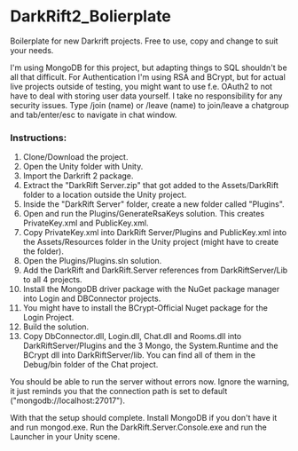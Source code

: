 # DarkRift2_Bolierplate

Boilerplate for new Darkrift projects. Free to use, copy and change to suit your needs.

I'm using MongoDB for this project, but adapting things to SQL shouldn't be all that difficult. For Authentication I'm using RSA and BCrypt, but for actual live projects outside of testing, you might want to use f.e. OAuth2 to not have to deal with storing user data yourself. I take no responsibility for any security issues. Type /join (name) or /leave (name) to join/leave a chatgroup and tab/enter/esc to navigate in chat window.

### Instructions:

1) Clone/Download the project.
2) Open the Unity folder with Unity.
3) Import the Darkrift 2 package.
4) Extract the "DarkRift Server.zip" that got added to the Assets/DarkRift folder to a location outside the Unity project.
5) Inside the "DarkRift Server" folder, create a new folder called "Plugins".
6) Open and run the Plugins/GenerateRsaKeys solution. This creates PrivateKey.xml and PublicKey.xml.
7) Copy PrivateKey.xml into DarkRift Server/Plugins and PublicKey.xml into the Assets/Resources folder in the Unity project (might have to create the folder).
8) Open the Plugins/Plugins.sln solution.
9) Add the DarkRift and DarkRift.Server references from DarkRiftServer/Lib to all 4 projects.
10) Install the MongoDB driver package with the NuGet package manager into Login and DBConnector projects.
11) You might have to install the BCrypt-Official Nuget package for the Login Project.
12) Build the solution.
13) Copy DbConnector.dll, Login.dll, Chat.dll and Rooms.dll into DarkRiftServer/Plugins and the 3 Mongo, the System.Runtime and the BCrypt dll into DarkRiftServer/lib. You can find all of them in the Debug/bin folder of the Chat project.

You should be able to run the server without errors now. 
Ignore the warning, it just reminds you that the connection path is set to default ("mongodb://localhost:27017").

With that the setup should complete. Install MongoDB if you don't have it and run mongod.exe.
Run the DarkRift.Server.Console.exe and run the Launcher in your Unity scene.
